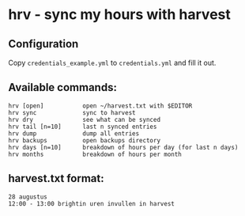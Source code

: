 # hrv - sync my hours with harvest

## Configuration
Copy `credentials_example.yml` to `credentials.yml` and fill it out.  

## Available commands:
    hrv [open]           open ~/harvest.txt with $EDITOR
    hrv sync             sync to harvest
    hrv dry              see what can be synced
    hrv tail [n=10]      last n synced entries
    hrv dump             dump all entries
    hrv backups          open backups directory
    hrv days [n=10]      breakdown of hours per day (for last n days)
    hrv months           breakdown of hours per month

## harvest.txt format:
    28 augustus
    12:00 - 13:00 brightin uren invullen in harvest
